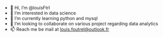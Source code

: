 - 👋 Hi, I’m @louisFtrl
- 👀 I’m interested in data science
- 🌱 I’m currently learning python and mysql
- 💞️ I’m looking to collaborate on various project regarding data analytics
- 📫 Reach me be mail at louis.foutrel@outlook.fr

<!---
louisFtrl/louisFtrl is a ✨ special ✨ repository because its `README.md` (this file) appears on your GitHub profile.
You can click the Preview link to take a look at your changes.
--->
